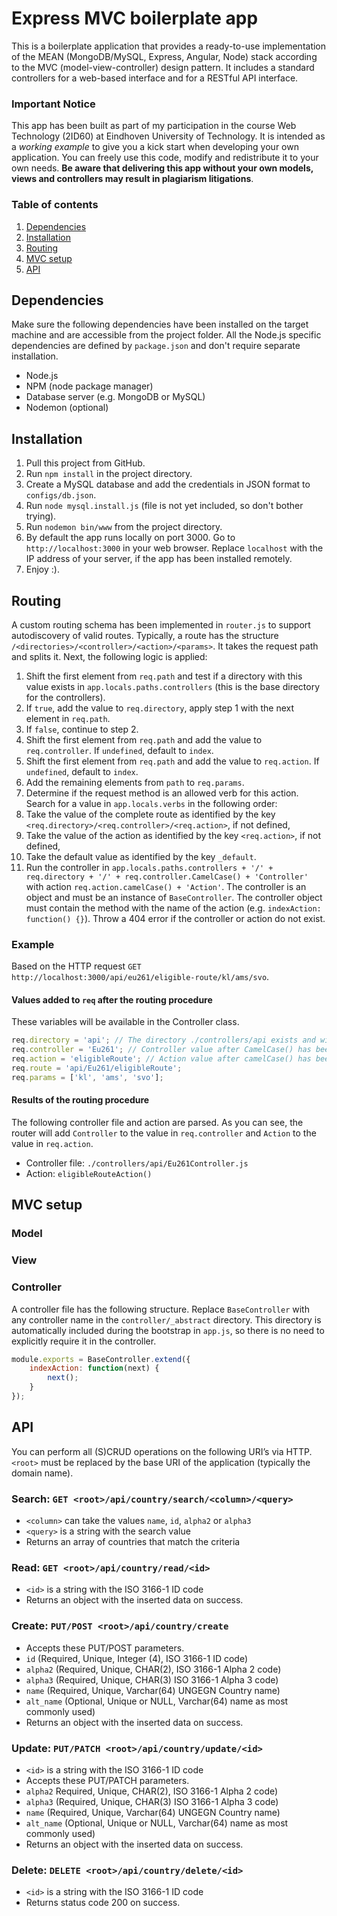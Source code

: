 # Express MVC boilerplate app
This is a boilerplate application that provides a ready-to-use implementation of the MEAN (MongoDB/MySQL, Express, Angular, Node) stack according to the MVC (model-view-controller) design pattern. It includes a standard controllers for a web-based interface and for a RESTful API interface.

### Important Notice
This app has been built as part of my participation in the course Web Technology (2ID60) at Eindhoven University of Technology. It is intended as a *working example* to give you a kick start when developing your own application. You can freely use this code, modify and redistribute it to your own needs. **Be aware that delivering this app without your own models, views and controllers may result in plagiarism litigations**.

### Table of contents
1. [Dependencies](#dependencies)
2. [Installation](#installation)
3. [Routing](#routing)
4. [MVC setup](#mvc-setup)
4. [API](#api)

## Dependencies
Make sure the following dependencies have been installed on the target machine and are accessible from the project folder. All the Node.js specific dependencies are defined by `package.json` and don't require separate installation.

* Node.js
* NPM (node package manager)
* Database server (e.g. MongoDB or MySQL)
* Nodemon (optional)

## Installation

1. Pull this project from GitHub.
2. Run `npm install` in the project directory.
3. Create a MySQL database and add the credentials in JSON format to `configs/db.json`.
4. Run `node mysql.install.js` (file is not yet included, so don't bother trying).
5. Run `nodemon bin/www` from the project directory.
6. By default the app runs locally on port 3000. Go to `http://localhost:3000` in your web browser. Replace `localhost` with the IP address of your server, if the app has been installed remotely.
7. Enjoy :).
 
## Routing
A custom routing schema has been implemented in `router.js` to support autodiscovery of valid routes. Typically, a route has the structure `/<directories>/<controller>/<action>/<params>`. It takes the request path and splits it. Next, the following logic is applied:

1. Shift the first element from `req.path` and test if a directory with this value exists in `app.locals.paths.controllers` (this is the base directory for the controllers).
  1. If `true`, add the value to `req.directory`, apply step 1 with the next element in `req.path`.
  2. If `false`, continue to step 2.
2. Shift the first element from `req.path` and add the value to `req.controller`. If `undefined`, default to `index`.
3. Shift the first element from `req.path` and add the value to `req.action`. If `undefined`, default to `index`.
4. Add the remaining elements from `path` to `req.params`.
5. Determine if the request method is an allowed verb for this action. Search for a value in `app.locals.verbs` in the following order:
  1. Take the value of the complete route as identified by the key `<req.directory>/<req.controller>/<req.action>`, if not defined,
  2. Take the value of the action as identified by the key `<req.action>`, if not defined,
  3. Take the default value as identified by the key `_default`.
6. Run the controller in `app.locals.paths.controllers + '/' + req.directory + '/' + req.controller.CamelCase() + 'Controller'` with action `req.action.camelCase() + 'Action'`. The controller is an object and must be an instance of `BaseController`. The controller object must contain the method with the name of the action (e.g. `indexAction: function() {}`). Throw a 404 error if the controller or action do not exist.

### Example
Based on the HTTP request `GET http://localhost:3000/api/eu261/eligible-route/kl/ams/svo`.

#### Values added to `req` after the routing procedure
These variables will be available in the Controller class.
```javascript
req.directory = 'api'; // The directory ./controllers/api exists and will be used
req.controller = 'Eu261'; // Controller value after CamelCase() has been applied
req.action = 'eligibleRoute'; // Action value after camelCase() has been applied
req.route = 'api/Eu261/eligibleRoute';
req.params = ['kl', 'ams', 'svo'];
```

#### Results of the routing procedure
The following controller file and action are parsed. As you can see, the router will add `Controller` to the value in `req.controller` and `Action` to the value in `req.action`.
- Controller file: `./controllers/api/Eu261Controller.js`
- Action: `eligibleRouteAction()`

## MVC setup
### Model

### View

### Controller
A controller file has the following structure. Replace `BaseController` with any controller name in the `controller/_abstract` directory. This directory is automatically included during the bootstrap in `app.js`, so there is no need to explicitly require it in the controller.
```javascript
module.exports = BaseController.extend({
    indexAction: function(next) {
        next();
    }
});
```

## API
You can perform all (S)CRUD operations on the following URI’s via HTTP. `<root>` must be replaced by the base URI of the application (typically the domain name).

### Search: `GET <root>/api/country/search/<column>/<query>`
* `<column>` can take the values `name`, `id`, `alpha2` or `alpha3`
* `<query>` is a string with the search value
* Returns an array of countries that match the criteria

### Read: `GET <root>/api/country/read/<id>`
* `<id>` is a string with the ISO 3166-1 ID code
* Returns an object with the inserted data on success.

### Create: `PUT/POST <root>/api/country/create`
* Accepts these PUT/POST parameters. 
 * `id` (Required, Unique, Integer (4), ISO 3166-1 ID code)
 * `alpha2` (Required, Unique, CHAR(2), ISO 3166-1 Alpha 2 code)
 * `alpha3` (Required, Unique, CHAR(3) ISO 3166-1 Alpha 3 code)
 * `name` (Required, Unique, Varchar(64) UNGEGN Country name)
 * `alt_name` (Optional, Unique or NULL, Varchar(64) name as most commonly used)
* Returns an object with the inserted data on success.

### Update: `PUT/PATCH <root>/api/country/update/<id>`
* `<id>` is a string with the ISO 3166-1 ID code
* Accepts these PUT/PATCH parameters. 
 * `alpha2` Required, Unique, CHAR(2), ISO 3166-1 Alpha 2 code)
 * `alpha3` (Required, Unique, CHAR(3) ISO 3166-1 Alpha 3 code)
 * `name` (Required, Unique, Varchar(64) UNGEGN Country name)
 * `alt_name` (Optional, Unique or NULL, Varchar(64) name as most commonly used)
* Returns an object with the inserted data on success.

### Delete: `DELETE <root>/api/country/delete/<id>`
 * `<id>` is a string with the ISO 3166-1 ID code
 * Returns status code 200 on success.
